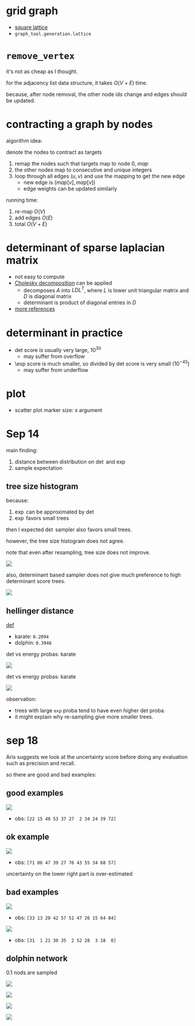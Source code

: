 # grid graph

- [square lattice](https://en.wikipedia.org/wiki/Square_lattice)
- `graph_tool.generation.lattice`

# `remove_vertex`

it's not as cheap as I thought. 

for the adjacency list data structure, it takes $`O(V+E)`$ time. 

because, after node removal, the other node ids change and edges should be updated. 


# contracting a graph by nodes

algorithm idea:

denote the nodes to contract as targets

1. remap the nodes such that targets map to node 0, $`map`$
2. the other nodes map to consecutive and unique integers
3. loop through all edges $`(u, v)`$ and use the mapping to get the new edge
   - new edge is $`(map[v], map[v])`$
   - edge weights can be updated similarly

running time:

1. re-map $`O(V)`$
2. add edges $`O(E)`$
3. total $`O(V+E)`$

# determinant of sparse laplacian matrix

- not easy to compute
- [Cholesky decomposition](https://en.wikipedia.org/wiki/Cholesky_decomposition) can be applied
  - decomposes $`A`$ into $`L D L^T`$, where $`L`$ is lower unit triangular matrix and $`D`$ is diagonal matrix
  - determinant is product of diagonal entries in $`D`$
- [more references](https://stackoverflow.com/questions/19107617/how-to-compute-scipy-sparse-matrix-determinant-without-turning-it-to-dense)

# determinant in practice

- det score is usually very large, $`10^{30}`$
  - may suffer from overflow
- \exp score is much smaller, so divided by det score is very  small ($`10^{-45}`$)
  - may suffer from underflow

# plot

- scatter plot marker size: $`s`$ argument

# Sep 14

main finding:

1. distance between distribution on $`\det`$ and $`\exp`$
2. sample expectation

##  tree size histogram

because:

1. $`\exp`$ can be approximated by $`\det`$
2. $`\exp`$ favors small trees

then I expected $`\det`$ sampler also favors small trees. 

however, the tree size histogram does not agree. 

note that even after resampling, tree size does not improve. 

![](figs/sampling-tree-size-histogram.png)

also, determinant based sampler does not give much preference to high determinant score trees. 

![](figs/sampling-determinant-histogram.png)

## hellinger distance

[def](https://en.wikipedia.org/wiki/Hellinger_distance\#Discrete_distributions)

- karate: `0.2094`
- dolphin: `0.3946`

det vs energy probas: karate

![](figs/hellinger-karate.png)


det vs energy probas: karate

![](figs/hellinger-dolphin.png)

observation:

- trees with large `exp` proba tend to have even higher det proba. 
- it might explain why re-sampling give more smaller trees. 

# sep 18

Aris suggests we look at the uncertainty score before doing any evaluation such as precision and recall. 

so there are good and bad examples:

## good examples

![](figs/inf-proba-vs-uncertainty-good-example.png)

- obs: `[22 15 48 53 37 27  2 34 24 39 72]`

## ok example

![](figs/inf-proba-vs-uncertainty-good-example-1.png)

- obs: `[71 86 47 39 27 76 43 55 34 68 57]`

uncertainty on the lower right part is over-estimated

## bad examples

![](figs/inf-proba-vs-uncertainty-bad-example.png)

- obs: `[33 13 20 42 57 51 47 26 15 64 84]`

![](figs/inf-proba-vs-uncertainty-bad-example-1.png)

- obs: `[31  1 21 30 35  2 52 28  3 18  0]`

## dolphin network

0.1 nods are sampled

![](figs/inf-proba-vs-uncertainty-dolphin-1.png)

![](figs/inf-proba-vs-uncertainty-dolphin-2.png)

![](figs/inf-proba-vs-uncertainty-dolphin-3.png)

![](figs/inf-proba-vs-uncertainty-dolphin-4.png)